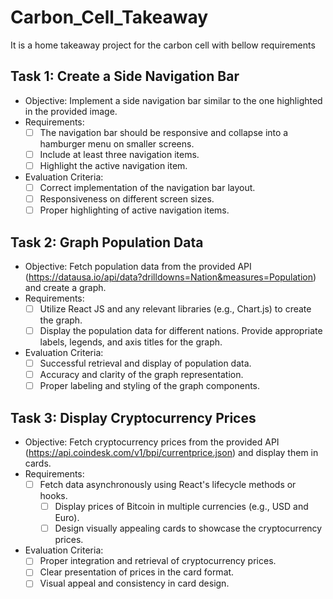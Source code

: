 # Carbon_Cell_Takeaway

It is a home takeaway project for the carbon cell with bellow requirements

## Task 1: Create a Side Navigation Bar
- Objective: Implement a side navigation bar similar to the one highlighted in the provided image.
- Requirements:
	- [ ] The navigation bar should be responsive and collapse into a hamburger menu on smaller screens.
	- [ ] Include at least three navigation items.
  - [ ] Highlight the active navigation item.
- Evaluation Criteria:
	- [ ] Correct implementation of the navigation bar layout.
	- [ ] Responsiveness on different screen sizes.
	- [ ] Proper highlighting of active navigation items.

## Task 2: Graph Population Data
- Objective: Fetch population data from the provided API (https://datausa.io/api/data?drilldowns=Nation&measures=Population) and create a graph.
- Requirements:
	- [ ] Utilize React JS and any relevant libraries (e.g., Chart.js) to create the graph.
	- [ ] Display the population data for different nations.
Provide appropriate labels, legends, and axis titles for the graph.
- Evaluation Criteria:
	- [ ] Successful retrieval and display of population data.
	- [ ] Accuracy and clarity of the graph representation.
	- [ ] Proper labeling and styling of the graph components.

## Task 3: Display Cryptocurrency Prices
- Objective: Fetch cryptocurrency prices from the provided API (https://api.coindesk.com/v1/bpi/currentprice.json) and display them in cards.
- Requirements:
  - [ ] Fetch data asynchronously using React's lifecycle methods or hooks.
	- [ ] Display prices of Bitcoin in multiple currencies (e.g., USD and Euro).
	- [ ] Design visually appealing cards to showcase the cryptocurrency prices.
- Evaluation Criteria:
	- [ ] Proper integration and retrieval of cryptocurrency prices.
	- [ ] Clear presentation of prices in the card format.
	- [ ] Visual appeal and consistency in card design.
